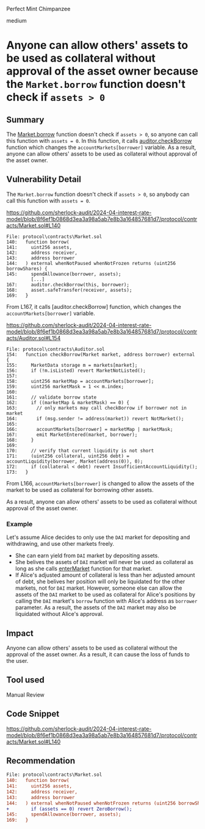 Perfect Mint Chimpanzee

medium

# Anyone can allow others' assets to be used as collateral without approval of the asset owner because the `Market.borrow` function doesn't check if `assets > 0`

## Summary

The [Market.borrow](https://github.com/sherlock-audit/2024-04-interest-rate-model/blob/8f6ef1b0868d3ea3a98a5ab7e8b3a164857681d7/protocol/contracts/Market.sol#L140) function doesn't check if `assets > 0`, so anyone can call this function with `assets = 0`.
In this function, it calls [auditor.checkBorrow](https://github.com/sherlock-audit/2024-04-interest-rate-model/blob/8f6ef1b0868d3ea3a98a5ab7e8b3a164857681d7/protocol/contracts/Auditor.sol#L154) function which changes the `accountMarkets[borrower]` variable.
As a result, anyone can allow others' assets to be used as collateral without approval of the asset owner.

## Vulnerability Detail

The `Market.borrow` function doesn't check if `assets > 0`, so anybody can call this function with `assets = 0`.

https://github.com/sherlock-audit/2024-04-interest-rate-model/blob/8f6ef1b0868d3ea3a98a5ab7e8b3a164857681d7/protocol/contracts/Market.sol#L140

```Solodity
File: protocol\contracts\Market.sol
140:   function borrow(
141:     uint256 assets,
142:     address receiver,
143:     address borrower
144:   ) external whenNotPaused whenNotFrozen returns (uint256 borrowShares) {
145:     spendAllowance(borrower, assets);
         [...]
167:     auditor.checkBorrow(this, borrower);
168:     asset.safeTransfer(receiver, assets);
169:   }
```

From L167, it calls [auditor.checkBorrow] function, which changes the `accountMarkets[borrower]` variable.

https://github.com/sherlock-audit/2024-04-interest-rate-model/blob/8f6ef1b0868d3ea3a98a5ab7e8b3a164857681d7/protocol/contracts/Auditor.sol#L154

```Solodity
File: protocol\contracts\Auditor.sol
154:   function checkBorrow(Market market, address borrower) external {
155:     MarketData storage m = markets[market];
156:     if (!m.isListed) revert MarketNotListed();
157: 
158:     uint256 marketMap = accountMarkets[borrower];
159:     uint256 marketMask = 1 << m.index;
160: 
161:     // validate borrow state
162:     if ((marketMap & marketMask) == 0) {
163:       // only markets may call checkBorrow if borrower not in market
164:       if (msg.sender != address(market)) revert NotMarket();
165: 
166:       accountMarkets[borrower] = marketMap | marketMask;
167:       emit MarketEntered(market, borrower);
168:     }
169: 
170:     // verify that current liquidity is not short
171:     (uint256 collateral, uint256 debt) = accountLiquidity(borrower, Market(address(0)), 0);
172:     if (collateral < debt) revert InsufficientAccountLiquidity();
173:   }
```

From L166, `accountMarkets[borrower]` is changed to allow the assets of the market to be used as collateral for borrowing other assets.

As a result, anyone can allow others' assets to be used as collateral without approval of the asset owner.

### Example

Let's assume Alice decides to only use the `DAI` market for depositing and withdrawing, and use other markets freely.

- She can earn yield from `DAI` market by depositing assets.
- She belives the assets of `DAI` market will never be used as collateral as long as she calls [enterMarket](https://github.com/sherlock-audit/2024-04-interest-rate-model/blob/8f6ef1b0868d3ea3a98a5ab7e8b3a164857681d7/protocol/contracts/Auditor.sol#L63) function for that market.
- If Alice's adjusted amount of collateral is less than her adjusted amount of debt, she belives her position will only be liquidated for the other markets, not for `DAI` market.
However, someone else can allow the assets of the `DAI` market to be used as collateral for Alice's positions by calling the `DAI` market's `borrow` function with Alice's address as `borrower` parameter.
As a result, the assets of the `DAI` market may also be liquidated without Alice's approval.

## Impact

Anyone can allow others' assets to be used as collateral without the approval of the asset owner.
As a result, it can cause the loss of funds to the user.

## Tool used

Manual Review

## Code Snippet

https://github.com/sherlock-audit/2024-04-interest-rate-model/blob/8f6ef1b0868d3ea3a98a5ab7e8b3a164857681d7/protocol/contracts/Market.sol#L140

## Recommendation

```diff
File: protocol\contracts\Market.sol
140:   function borrow(
141:     uint256 assets,
142:     address receiver,
143:     address borrower
144:   ) external whenNotPaused whenNotFrozen returns (uint256 borrowShares) {
+        if (assets == 0) revert ZeroBorrow();    
145:     spendAllowance(borrower, assets);
169:   }
```
